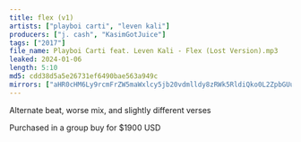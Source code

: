 ```yaml
---
title: flex (v1)
artists: ["playboi carti", "leven kali"]
producers: ["j. cash", "KasimGotJuice"]
tags: ["2017"]
file_name: Playboi Carti feat. Leven Kali - Flex (Lost Version).mp3
leaked: 2024-01-06
length: 5:10
md5: cdd38d5a5e26731ef6490bae563a949c
mirrors: ["aHR0cHM6Ly9rcmFrZW5maWxlcy5jb20vdmlldy8zRWk5RldiQko0L2ZpbGUuaHRtbA==", "Y2hyb21lLWVycm9yOi8vY2hyb21ld2ViZGF0YS8="]
---
```

Alternate beat, worse mix, and slightly different verses

Purchased in a group buy for $1900 USD
